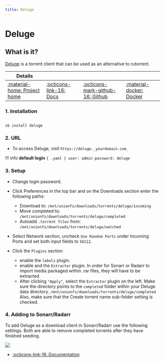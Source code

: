```yaml
---
title: Deluge
---
```


# Deluge

## What is it?

[Deluge](https://deluge-torrent.org/) is a torrent client that can be used as an alternative to rutorrent.

| Details     |             |             |             |
|-------------|-------------|-------------|-------------|
| [:material-home: Project home ](https://deluge-torrent.org/) | [:octicons-link-16: Docs](https://dev.deluge-torrent.org/wiki/UserGuide) | [:octicons-mark-github-16: Github](https://git.deluge-torrent.org/deluge) | [:material-docker: Docker ](https://registry.hub.docker.com/r/linuxserver/deluge)|

### 1. Installation

``` { .shell }

sb install deluge

```

### 2. URL

- To access Deluge, visit `https://deluge._yourdomain.com_`

!!! info
    **default login**
    ``` { .yaml }
        user: admin
    password: deluge
    ```
### 3. Setup

- Change login password.

- Click Preferences in the top bar and on the Downloads section enter the following paths:
    - Download to:
    `/mnt/unionfs/downloads/torrents/deluge/incoming`
    - Move completed to:
    `/mnt/unionfs/downloads/torrents/deluge/completed`
    - Autoadd `.torrent files` from:
    `/mnt/unionfs/downloads/torrents/deluge/watched`

- Select Network section, uncheck `Use Random Ports` under Incoming Ports and set both input fields to `58112`.

- Click the `Plugins` section
    - enable the `labels` plugin.
    - enable and the `Extractor` plugin.
      In order for Sonarr or Radarr to import media packaged within .rar files, they will have to be extracted.
    - After clicking `"Apply"`, select the `Extractor`  plugin on the left.
      Make sure the directory points to the `completed` folder within your Deluge data directory. 
      `/mnt/unionfs/downloads/torrents/deluge/completed`
      Also, make sure that the Create torrent name sub-folder setting is checked.

### 4. Adding to Sonarr/Radarr

To add Deluge as a download client in Sonarr/Radarr use the following settings. Both are able to remove completed torrents after they have finished seeding.

  ![](/images/community/deluge_add_to_arr.png)

- [:octicons-link-16: Documentation](https://dev.deluge-torrent.org/wiki/UserGuide)
